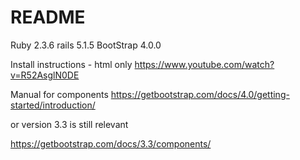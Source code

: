 # README

Ruby 2.3.6
rails 5.1.5
BootStrap 4.0.0

Install instructions - html only
https://www.youtube.com/watch?v=R52AsglN0DE

Manual for components
https://getbootstrap.com/docs/4.0/getting-started/introduction/

or version 3.3 is still relevant

https://getbootstrap.com/docs/3.3/components/